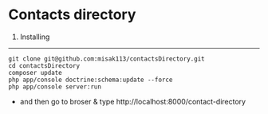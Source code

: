 Contacts directory
========================

1) Installing
-------------

```
git clone git@github.com:misak113/contactsDirectory.git
cd contactsDirectory
composer update
php app/console doctrine:schema:update --force
php app/console server:run
```

- and then go to broser & type http://localhost:8000/contact-directory
